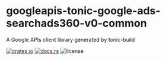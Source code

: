 # googleapis-tonic-google-ads-searchads360-v0-common

A Google APIs client library generated by tonic-build

[![crates.io](https://img.shields.io/crates/v/googleapis-tonic-google-ads-searchads360-v0-common)](https://crates.io/crates/googleapis-tonic-google-ads-searchads360-v0-common)
[![docs.rs](https://img.shields.io/docsrs/googleapis-tonic-google-ads-searchads360-v0-common)](https://docs.rs/googleapis-tonic-google-ads-searchads360-v0-common)
![license](https://img.shields.io/crates/l/googleapis-tonic-google-ads-searchads360-v0-common)
